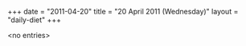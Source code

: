 +++
date = "2011-04-20"
title = "20 April 2011 (Wednesday)"
layout = "daily-diet"
+++

\<no entries\>